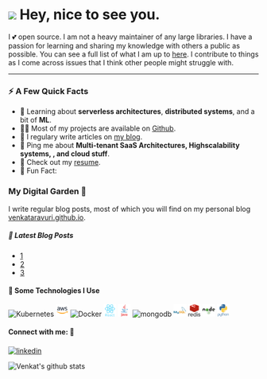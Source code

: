 <h1><img src="https://emojis.slackmojis.com/emojis/images/1531849430/4246/blob-sunglasses.gif?1531849430" width="30"/> Hey, nice to see you.</h1>

I 💕 open source. I am not a heavy maintainer of any large libraries. I have a passion for learning and sharing my knowledge with others a public as possible. You can see a full list of what I am up to [here](https://venkataravuri.github.io/). I contribute to things as I come across issues that I think other people might struggle with.

---

<!-- I do a lot of speaking on React and Svelte, teach React and TypeScript at Egghead.io and write a biweekly-ish newsletter. -->

### ⚡️ A Few Quick Facts
<ul>
<li>🧐 Learning about <strong>serverless architectures</strong>, <strong>distributed systems</strong>, and a bit of <strong>ML</strong>.</li>
<li>👨‍💻 Most of my projects are available on <a href="https://github.com/venkataravuri">Github</a>.</li>
<li>📝 I regulary write articles on <a href="venkataravuri.github.io">my blog</a>.</li>
<li>💬 Ping me about <strong>Multi-tenant SaaS Architectures, Highscalability systems, , and cloud stuff</strong>.</li>
<li>📙 Check out my <a href="https://www.linkedin.com/in/venkata-ravuri/">resume</a>.</li>
<li>🎉 Fun Fact: </li>
</ul>

### My Digital Garden 🌱

I write regular blog posts, most of which you will find on my personal blog [venkataravuri.github.io](https://venkataravuri.github.io/).

##### 📕 Latest Blog Posts

- [1](???)
- [2](???)
- [3](???)

#### 🚀 Some Technologies I Use
<p align="left">
<img src="https://www.vectorlogo.zone/logos/kubernetes/kubernetes-icon.svg" alt="Kubernetes" width="25" height="25" />
<img src="https://raw.githubusercontent.com/github/explore/80688e429a7d4ef2fca1e82350fe8e3517d3494d/topics/aws/aws.png" alt="aws" width="25" height="25" />
<img src="https://devicons.github.io/devicon/devicon.git/icons/docker/docker-original-wordmark.svg" alt="Docker" width="25" height="25" />
<img src="https://raw.githubusercontent.com/devicons/devicon/master/icons/react/react-original-wordmark.svg" alt="react" width="25" height="25" />
<img src="https://raw.githubusercontent.com/devicons/devicon/master/icons/java/java-original-wordmark.svg" alt="java" width="25" height="25" />
<img src="https://devicons.github.io/devicon/devicon.git/icons/mongodb/mongodb-original-wordmark.svg" alt="mongodb" width="25" height="25" />
<img src="https://raw.githubusercontent.com/devicons/devicon/master/icons/mysql/mysql-original-wordmark.svg" alt="mysql" width="25" height="25" />
<img src="https://raw.githubusercontent.com/devicons/devicon/master/icons/redis/redis-original-wordmark.svg" alt="redis" width="25" height="25" />
<img src="https://raw.githubusercontent.com/devicons/devicon/master/icons/nodejs/nodejs-original-wordmark.svg" alt="nodejs" width="25" height="25" />
<img src="https://raw.githubusercontent.com/devicons/devicon/master/icons/python/python-original-wordmark.svg" alt="python" width="25" height="25" />

#### Connect with me: :speech_balloon:

<a href="https://www.linkedin.com/in/venkata-ravuri/" target="_blank" style='margin-right:10px'>
    <img align="center" src="https://cdn.jsdelivr.net/npm/simple-icons@3.0.1/icons/linkedin.svg" alt="linkedin" height="22px" width="22px" />
</a>

![Venkat's github stats](https://github-readme-stats.vercel.app/api?username=venkataravuri&show_icons=true&hide_border=true)
